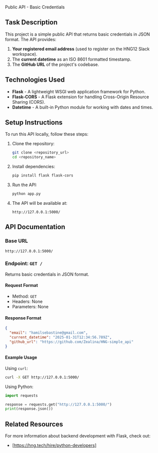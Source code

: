 Public API - Basic Credentials

## Task Description
This project is a simple public API that returns basic credentials in JSON format. The API provides:

1. **Your registered email address** (used to register on the HNG12 Slack workspace).
2. The **current datetime** as an ISO 8601 formatted timestamp.
3. The **GitHub URL** of the project's codebase.

## Technologies Used
- **Flask** - A lightweight WSGI web application framework for Python.
- **Flask-CORS** - A Flask extension for handling Cross-Origin Resource Sharing (CORS).
- **Datetime** - A built-in Python module for working with dates and times.

## Setup Instructions
To run this API locally, follow these steps:

1. Clone the repository:
   ```sh
   git clone <repository_url>
   cd <repository_name>
   ```

2. Install dependencies:
   ```sh
   pip install flask flask-cors
   ```

3. Run the API:
   ```sh
   python app.py
   ```

4. The API will be available at:
   ```
   http://127.0.0.1:5000/
   ```

## API Documentation

### Base URL
```sh
http://127.0.0.1:5000/
```

### Endpoint: `GET /`
Returns basic credentials in JSON format.

#### **Request Format**
- Method: `GET`
- Headers: None
- Parameters: None

#### **Response Format**
```json
{
  "email": "hamilsebastine@gmail.com",
  "current_datetime": "2025-01-31T12:34:56.789Z",
  "github_url": "https://github.com/Zealina/HNG-simple_api"
}
```

#### **Example Usage**
Using `curl`:
```sh
curl -X GET http://127.0.0.1:5000/
```

Using Python:
```python
import requests

response = requests.get("http://127.0.0.1:5000/")
print(response.json())
```

## Related Resources
For more information about backend development with Flask, check out:
- [https://hng.tech/hire/python-developers]
